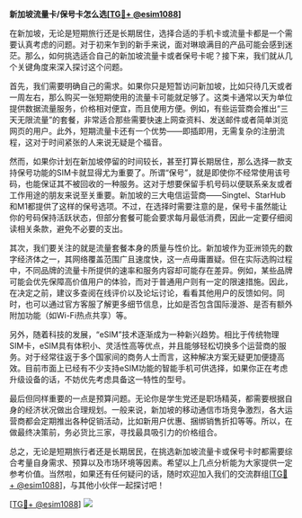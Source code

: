 **新加坡流量卡/保号卡怎么选[[TG💪+ @esim1088](https://t.me/s/esim1088)]**

在新加坡，无论是短期旅行还是长期居住，选择合适的手机卡或流量卡都是一个需要认真考虑的问题。对于初来乍到的新手来说，面对琳琅满目的产品可能会感到迷茫。那么，如何挑选适合自己的新加坡流量卡或者保号卡呢？接下来，我们就从几个关键角度来深入探讨这个问题。

首先，我们需要明确自己的需求。如果你只是短暂访问新加坡，比如只待几天或者一周左右，那么购买一张短期使用的流量卡可能就足够了。这类卡通常以天为单位提供数据流量服务，价格相对便宜，而且使用方便。例如，有些运营商会推出“三天无限流量”的套餐，非常适合那些需要快速上网查资料、发送邮件或者简单浏览网页的用户。此外，短期流量卡还有一个优势——即插即用，无需复杂的注册流程，这对于时间紧张的人来说无疑是个福音。

然而，如果你计划在新加坡停留的时间较长，甚至打算长期居住，那么选择一款支持保号功能的SIM卡就显得尤为重要了。所谓“保号”，就是即使你不经常使用该号码，也能保证其不被回收的一种服务。这对于想要保留手机号码以便联系亲友或者工作用途的朋友来说至关重要。新加坡的三大电信运营商——Singtel、StarHub和M1都提供了这样的保号选项。不过，在选择时需要注意的是，保号卡虽然能让你的号码保持活跃状态，但部分套餐可能会要求每月最低消费，因此一定要仔细阅读相关条款，避免不必要的支出。

其次，我们要关注的就是流量套餐本身的质量与性价比。新加坡作为亚洲领先的数字经济体之一，其网络覆盖范围广且速度快，这一点毋庸置疑。但在实际选购过程中，不同品牌的流量卡所提供的速率和服务内容却可能存在差异。例如，某些品牌可能会优先保障高价值用户的体验，而对于普通用户则有一定的限速措施。因此，在决定之前，建议多查阅在线评价以及论坛讨论，看看其他用户的反馈如何。同时，也可以通过官方客服了解更多细节信息，比如是否包含国际漫游、是否有额外附加功能（如Wi-Fi热点共享）等。

另外，随着科技的发展，“eSIM”技术逐渐成为一种新兴趋势。相比于传统物理SIM卡，eSIM具有体积小、灵活性高等优点，并且能够轻松切换多个运营商的服务。对于经常往返于多个国家间的商务人士而言，这种解决方案无疑更加便捷高效。目前市面上已经有不少支持eSIM功能的智能手机可供选择，如果你正在考虑升级设备的话，不妨优先考虑具备这一特性的型号。

最后但同样重要的一点是预算问题。无论你是学生党还是职场精英，都需要根据自身的经济状况做出合理规划。一般来说，新加坡的移动通信市场竞争激烈，各大运营商都会定期推出各种促销活动，比如新用户优惠、捆绑销售折扣等等。所以，在做最终决策前，务必货比三家，寻找最具吸引力的价格组合。

总之，无论是短期旅行者还是长期居民，在挑选新加坡流量卡或保号卡时都需要综合考量自身需求、预算以及市场环境等因素。希望以上几点分析能为大家提供一定参考价值。当然啦，如果还有任何疑问的话，随时欢迎加入我们的交流群组[[TG💪+ @esim1088](https://t.me/s/esim1088)]，与其他小伙伴一起探讨吧！

[[TG💪+ @esim1088](https://t.me/s/esim1088)] ![](https://i.postimg.cc/4NQfJmqS/Snipaste-2025-05-13-00-14-12.png)
